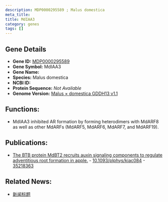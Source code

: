 ```yaml
---
description: MDP0000295589 ; Malus domestica
meta_title:
title: MdIAA3
category: genes
tags: []
---
```


## Gene Details
- **Gene ID:**	[MDP0000295589](https://www.maizegdb.org/gene_center/gene/MDP0000295589)
- **Gene Symbol:** MdIAA3
- **Gene Name:** 
- **Species:** Malus domestica
- **NCBI ID:** [  ]()
- **Protein Sequence:** *Not Available*
- **Genome Version:** [Malus × domestica GDDH13 v1.1]()

## Functions:
   - MdIAA3 inhibited AR formation by forming heterodimers with MdARF8 as well as other MdARFs (MdARF5, MdARF6, MdARF7, and MdARF19).

## Publications:
   - [The BTB protein MdBT2 recruits auxin signaling components to regulate adventitious root formation in apple.]( https://academic.oup.com/plphys/article/189/2/1005/6537555?login=true ) - [10.1093/plphys/kiac084]( https://academic.oup.com/plphys/article/189/2/1005/6537555?login=true ) - [35218363](https://pubmed.ncbi.nlm.nih.gov/35218363/)

## Related News:
   - [新闻标题](https://mp.weixin.qq.com/s?__biz=Mzg3MDEwNDEyMg==&mid=2247526039&idx=7&sn=d1922d47c155c0c3aba6fb9f2e6cd250&chksm=ce90cbc2f9e742d44055eebc8a14e55fab7ddc627c0419f72239d77c22ba54bbf25d47f1adb2&scene=27#wechat_redirect)

